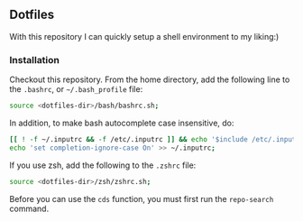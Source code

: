 ## Dotfiles

With this repository I can quickly setup a shell environment to my liking:)

### Installation

Checkout this repository.
From the home directory, add the following line to the `.bashrc`, or `~/.bash_profile` file:
```sh
source <dotfiles-dir>/bash/bashrc.sh;
```

In addition, to make bash autocomplete case insensitive, do:
```sh
[[ ! -f ~/.inputrc && -f /etc/.inputrc ]] && echo '$include /etc/.inputrc' > ~/.inputrc;
echo 'set completion-ignore-case On' >> ~/.inputrc;
```

If you use zsh, add the following to the `.zshrc` file:
```sh
source <dotfiles-dir>/zsh/zshrc.sh;
```

Before you can use the `cds` function, you must first run the `repo-search` command.
